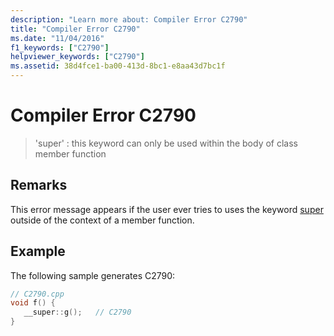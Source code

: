 ```yaml
---
description: "Learn more about: Compiler Error C2790"
title: "Compiler Error C2790"
ms.date: "11/04/2016"
f1_keywords: ["C2790"]
helpviewer_keywords: ["C2790"]
ms.assetid: 38d4fce1-ba00-413d-8bc1-e8aa43d7bc1f
---
```

# Compiler Error C2790

> 'super' : this keyword can only be used within the body of class member function

## Remarks

This error message appears if the user ever tries to uses the keyword [super](../../cpp/super.md) outside of the context of a member function.

## Example

The following sample generates C2790:

```cpp
// C2790.cpp
void f() {
   __super::g();   // C2790
}
```
